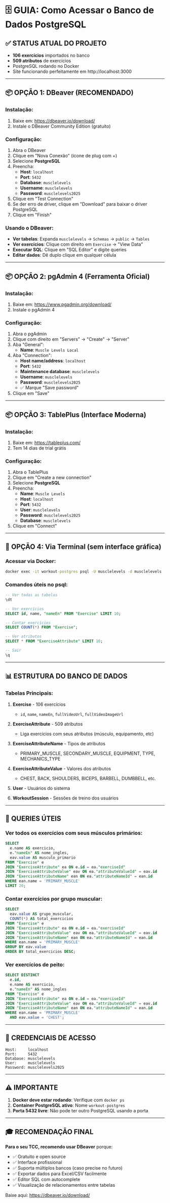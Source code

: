 # 🗄️ GUIA: Como Acessar o Banco de Dados PostgreSQL

## ✅ STATUS ATUAL DO PROJETO
- **106 exercícios** importados no banco
- **509 atributos** de exercícios
- PostgreSQL rodando no Docker
- Site funcionando perfeitamente em http://localhost:3000

---

## 📦 OPÇÃO 1: DBeaver (RECOMENDADO)

### Instalação:
1. Baixe em: https://dbeaver.io/download/
2. Instale o DBeaver Community Edition (gratuito)

### Configuração:
1. Abra o DBeaver
2. Clique em "Nova Conexão" (ícone de plug com +)
3. Selecione **PostgreSQL**
4. Preencha:
   - **Host**: `localhost`
   - **Port**: `5432`
   - **Database**: `musclelevels`
   - **Username**: `musclelevels`
   - **Password**: `musclelevels2025`
5. Clique em "Test Connection"
6. Se der erro de driver, clique em "Download" para baixar o driver PostgreSQL
7. Clique em "Finish"

### Usando o DBeaver:
- **Ver tabelas**: Expanda `musclelevels` → `Schemas` → `public` → `Tables`
- **Ver exercícios**: Clique com direito em `Exercise` → "View Data"
- **Executar SQL**: Clique em "SQL Editor" e digite queries
- **Editar dados**: Dê duplo clique em qualquer célula

---

## 📦 OPÇÃO 2: pgAdmin 4 (Ferramenta Oficial)

### Instalação:
1. Baixe em: https://www.pgadmin.org/download/
2. Instale o pgAdmin 4

### Configuração:
1. Abra o pgAdmin
2. Clique com direito em "Servers" → "Create" → "Server"
3. Aba "General":
   - **Name**: `Muscle Levels Local`
4. Aba "Connection":
   - **Host name/address**: `localhost`
   - **Port**: `5432`
   - **Maintenance database**: `musclelevels`
   - **Username**: `musclelevels`
   - **Password**: `musclelevels2025`
   - ✅ Marque "Save password"
5. Clique em "Save"

---

## 📦 OPÇÃO 3: TablePlus (Interface Moderna)

### Instalação:
1. Baixe em: https://tableplus.com/
2. Tem 14 dias de trial grátis

### Configuração:
1. Abra o TablePlus
2. Clique em "Create a new connection"
3. Selecione **PostgreSQL**
4. Preencha:
   - **Name**: `Muscle Levels`
   - **Host**: `localhost`
   - **Port**: `5432`
   - **User**: `musclelevels`
   - **Password**: `musclelevels2025`
   - **Database**: `musclelevels`
5. Clique em "Connect"

---

## 🔧 OPÇÃO 4: Via Terminal (sem interface gráfica)

### Acessar via Docker:
```cmd
docker exec -it workout-postgres psql -U musclelevels -d musclelevels
```

### Comandos úteis no psql:
```sql
-- Ver todas as tabelas
\dt

-- Ver exercícios
SELECT id, name, "nameEn" FROM "Exercise" LIMIT 10;

-- Contar exercícios
SELECT COUNT(*) FROM "Exercise";

-- Ver atributos
SELECT * FROM "ExerciseAttribute" LIMIT 10;

-- Sair
\q
```

---

## 📊 ESTRUTURA DO BANCO DE DADOS

### Tabelas Principais:
1. **Exercise** - 106 exercícios
   - `id`, `name`, `nameEn`, `fullVideoUrl`, `fullVideoImageUrl`

2. **ExerciseAttribute** - 509 atributos
   - Liga exercícios com seus atributos (músculo, equipamento, etc)

3. **ExerciseAttributeName** - Tipos de atributos
   - PRIMARY_MUSCLE, SECONDARY_MUSCLE, EQUIPMENT, TYPE, MECHANICS_TYPE

4. **ExerciseAttributeValue** - Valores dos atributos
   - CHEST, BACK, SHOULDERS, BICEPS, BARBELL, DUMBBELL, etc.

5. **User** - Usuários do sistema

6. **WorkoutSession** - Sessões de treino dos usuários

---

## 🎯 QUERIES ÚTEIS

### Ver todos os exercícios com seus músculos primários:
```sql
SELECT 
  e.name AS exercicio,
  e."nameEn" AS nome_ingles,
  eav.value AS musculo_primario
FROM "Exercise" e
JOIN "ExerciseAttribute" ea ON e.id = ea."exerciseId"
JOIN "ExerciseAttributeValue" eav ON ea."attributeValueId" = eav.id
JOIN "ExerciseAttributeName" ean ON ea."attributeNameId" = ean.id
WHERE ean.name = 'PRIMARY_MUSCLE'
LIMIT 20;
```

### Contar exercícios por grupo muscular:
```sql
SELECT 
  eav.value AS grupo_muscular,
  COUNT(*) AS total_exercicios
FROM "Exercise" e
JOIN "ExerciseAttribute" ea ON e.id = ea."exerciseId"
JOIN "ExerciseAttributeValue" eav ON ea."attributeValueId" = eav.id
JOIN "ExerciseAttributeName" ean ON ea."attributeNameId" = ean.id
WHERE ean.name = 'PRIMARY_MUSCLE'
GROUP BY eav.value
ORDER BY total_exercicios DESC;
```

### Ver exercícios de peito:
```sql
SELECT DISTINCT
  e.id,
  e.name AS exercicio,
  e."nameEn" AS nome_ingles
FROM "Exercise" e
JOIN "ExerciseAttribute" ea ON e.id = ea."exerciseId"
JOIN "ExerciseAttributeValue" eav ON ea."attributeValueId" = eav.id
JOIN "ExerciseAttributeName" ean ON ea."attributeNameId" = ean.id
WHERE ean.name = 'PRIMARY_MUSCLE'
  AND eav.value = 'CHEST';
```

---

## 🚀 CREDENCIAIS DE ACESSO

```
Host:     localhost
Port:     5432
Database: musclelevels
User:     musclelevels
Password: musclelevels2025
```

---

## ⚠️ IMPORTANTE

1. **Docker deve estar rodando**: Verifique com `docker ps`
2. **Container PostgreSQL ativo**: Nome `workout-postgres`
3. **Porta 5432 livre**: Não pode ter outro PostgreSQL usando a porta

---

## 🎓 RECOMENDAÇÃO FINAL

**Para o seu TCC, recomendo usar DBeaver** porque:
- ✅ Gratuito e open source
- ✅ Interface profissional
- ✅ Suporta múltiplos bancos (caso precise no futuro)
- ✅ Exportar dados para Excel/CSV facilmente
- ✅ Editor SQL com autocomplete
- ✅ Visualização de relacionamentos entre tabelas

Baixe aqui: https://dbeaver.io/download/
